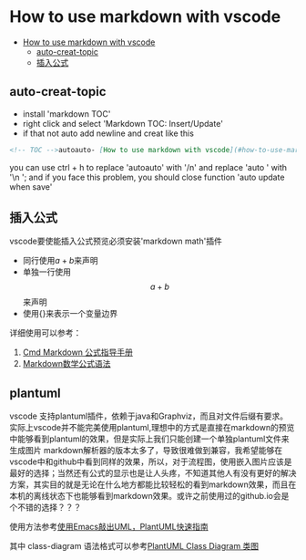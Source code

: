 # How to use markdown with vscode

- [How to use markdown with vscode](#how-to-use-markdown-with-vscode)
  - [auto-creat-topic](#auto-creat-topic)
  - [插入公式](#插入公式)

## auto-creat-topic

- install 'markdown TOC'
- right click and select 'Markdown TOC: Insert/Update'
- if that not auto add newline and creat like this

```md
<!-- TOC -->autoauto- [How to use markdown with vscode](#how-to-use-markdown-with-vscode)auto    - [auto-creat-topic](#auto-creat-topic)autoauto<!-- /TOC -->
```

you can use ctrl + h to replace 'autoauto' with '/n' and replace 'auto    ' with '\n  ';
and if you face this problem, you should close function 'auto update when save'

## 插入公式

vscode要使能插入公式预览必须安装'markdown math'插件

- 同行使用$a+b$来声明
- 单独一行使用$$a+b$$来声明
- 使用{}来表示一个变量边界

详细使用可以参考：

1. [Cmd Markdown 公式指导手册](https://www.zybuluo.com/codeep/note/163962)
2. [Markdown数学公式语法](https://www.jianshu.com/p/e74eb43960a1)

## plantuml

vscode 支持plantuml插件，依赖于java和Graphviz，而且对文件后缀有要求。
实际上vscode并不能完美使用plantuml,理想中的方式是直接在markdown的预览中能够看到plantuml的效果，但是实际上我们只能创建一个单独plantuml文件来生成图片
markdown解析器的版本太多了，导致很难做到兼容，我希望能够在vscode中和github中看到同样的效果，所以，对于流程图，使用嵌入图片应该是最好的选择；当然还有公式的显示也是让人头疼，不知道其他人有没有更好的解决方案，其实目的就是无论在什么地方都能比较轻松的看到markdown效果，而且在本机的离线状态下也能够看到markdown效果。或许之前使用过的github.io会是个不错的选择？？？

使用方法参考[使用Emacs敲出UML，PlantUML快速指南](http://archive.3zso.com/archives/plantuml-quickstart.html)

其中 class-diagram 语法格式可以参考[PlantUML Class Diagram 类图](https://blog.csdn.net/DHPSL/article/details/82711440)
